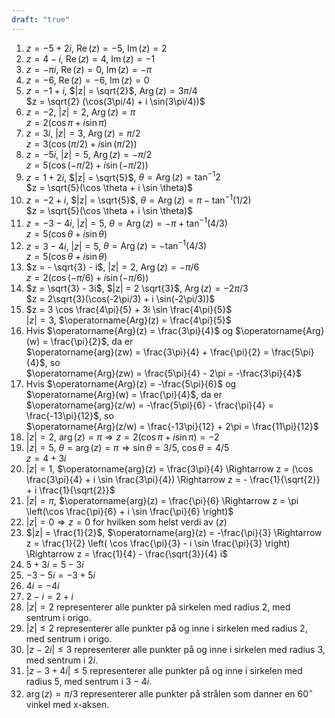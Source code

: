 ```yaml
---
draft: "true"
---
```


1. $z = -5 + 2i$, $\operatorname{Re}(z) = -5$, $\operatorname{Im}(z) = 2$
2. $z = 4 - i$, $\operatorname{Re}(z) = 4$, $\operatorname{Im}(z) = -1$
3. $z = -\pi i$, $\operatorname{Re}(z) = 0$, $\operatorname{Im}(z) = -\pi$
4. $z = -6$, $\operatorname{Re}(z) = -6$, $\operatorname{Im}(z) = 0$
5. $z = -1 + i$, $|z| = \sqrt{2}$, $\operatorname{Arg}(z) = 3\pi / 4$ <br>   $z = \sqrt{2} (\cos(3\pi/4) + i \sin(3\pi/4))$
6. $z = -2$, $|z| = 2$, $\operatorname{Arg}(z) = \pi$ <br>   $z = 2(\cos \pi + i \sin \pi )$
7. $z = 3i$, $|z| = 3$, $\operatorname{Arg}(z) = \pi / 2$ <br>   $z = 3(\cos(\pi/2) + i \sin(\pi/2))$
8. $z = -5i$, $|z| = 5$, $\operatorname{Arg}(z) = -\pi / 2$ <br>   $z = 5(\cos(-\pi/2) + i \sin(-\pi/2))$
9. $z = 1 + 2i$, $|z| = \sqrt{5}$, $\theta = \operatorname{Arg}(z) = \tan^{-1} 2$ <br>   $z = \sqrt{5}(\cos \theta + i \sin \theta)$
10. $z = -2 + i$, $|z| = \sqrt{5}$, $\theta = \operatorname{Arg}(z) = \pi - \tan^{-1}(1/2)$ <br>    $z = \sqrt{5}(\cos \theta + i \sin \theta)$
11. $z = -3 - 4i$, $|z| = 5$, $\theta = \operatorname{Arg}(z) = -\pi + \tan^{-1}(4/3)$ <br>    $z = 5(\cos \theta + i \sin \theta)$
12. $z = 3 - 4i$, $|z| = 5$, $\theta = \operatorname{Arg}(z) = - \tan^{-1}(4/3)$ <br>    $z = 5(\cos \theta + i \sin \theta)$
13. $z = - \sqrt{3} - i$, $|z| = 2$, $\operatorname{Arg}(z) = -\pi / 6$ <br>    $z = 2(\cos(-\pi/6) + i \sin(-\pi/6))$
14. $z = \sqrt{3} - 3i$, $|z| = 2 \sqrt{3}$, $\operatorname{Arg}(z) = -2\pi / 3$ <br>    $z = 2\sqrt{3}(\cos(-2\pi/3) + i \sin(-2\pi/3))$
15. $z = 3 \cos \frac{4\pi}{5} + 3i \sin \frac{4\pi}{5}$ <br>    $|z| = 3$, $\operatorname{Arg}(z) = \frac{4\pi}{5}$
16. Hvis $\operatorname{Arg}(z) = \frac{3\pi}{4}$ og $\operatorname{Arg}(w) = \frac{\pi}{2}$, da er <br> $\operatorname{arg}(zw) = \frac{3\pi}{4} + \frac{\pi}{2} = \frac{5\pi}{4}$, so <br> $\operatorname{Arg}(zw) = \frac{5\pi}{4} - 2\pi = -\frac{3\pi}{4}$
17. Hvis $\operatorname{Arg}(z) = -\frac{5\pi}{6}$ og $\operatorname{Arg}(w) = \frac{\pi}{4}$, da er <br>    $\operatorname{arg}(z/w) = -\frac{5\pi}{6} - \frac{\pi}{4} = \frac{-13\pi}{12}$, so <br>    $\operatorname{Arg}(z/w) = \frac{-13\pi}{12} + 2\pi = \frac{11\pi}{12}$
18. $|z| = 2$, $\operatorname{arg}(z) = \pi \Rightarrow z = 2(\cos \pi + i \sin \pi) = -2$
19. $|z| = 5$, $\theta = \operatorname{arg}(z) = \pi \Rightarrow \sin \theta = 3/5$, $\cos \theta = 4/5$ <br> $z = 4 + 3i$
20. $|z| = 1$, $\operatorname{arg}(z) = \frac{3\pi}{4} \Rightarrow z = (\cos \frac{3\pi}{4} + i \sin \frac{3\pi}{4}) \Rightarrow z = - \frac{1}{\sqrt{2}} + i \frac{1}{\sqrt{2}}$
21. $|z| = \pi$, $\operatorname{arg}(z) = \frac{\pi}{6} \Rightarrow z = \pi \left(\cos \frac{\pi}{6} + i \sin \frac{\pi}{6} \right)$
22. $|z| = 0 \Rightarrow z = 0 \text{ for hvilken som helst verdi av }(z)$
23. $|z| = \frac{1}{2}$, $\operatorname{arg}(z) = -\frac{\pi}{3} \Rightarrow z = \frac{1}{2} \left( \cos \frac{\pi}{3} - i \sin \frac{\pi}{3} \right) \Rightarrow z = \frac{1}{4} - \frac{\sqrt{3}}{4} i$
24. $5 + 3i = 5 - 3i$
25. $-3 - 5i = -3 + 5i$
26. $4i = -4i$
27. $2 - i = 2 + i$
28. $|z| = 2$ representerer alle punkter på sirkelen med radius 2, med sentrum i origo.
29. $|z| \leq 2$ representerer alle punkter på og inne i sirkelen med radius 2, med sentrum i origo.
30. $|z - 2i| \leq 3$ representerer alle punkter på og inne i sirkelen med radius 3, med sentrum i $2i$.
31. $|z - 3 + 4i| \leq 5$ representerer alle punkter på og inne i sirkelen med radius 5, med sentrum i  $3 - 4i$.
32. $\operatorname{arg}(z) = \pi/3$ representerer alle punkter på strålen som danner en $60^\circ$ vinkel med x-aksen.
